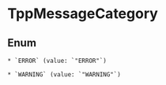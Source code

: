 
# TppMessageCategory

## Enum


    * `ERROR` (value: `"ERROR"`)

    * `WARNING` (value: `"WARNING"`)



